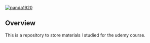 [![panda1920](https://circleci.com/gh/panda1920/docker-kubernetes.svg?style=shield)](https://app.circleci.com/pipelines/github/panda1920/docker-kubernetes)

## Overview
This is a repository to store materials I studied for the udemy course.
